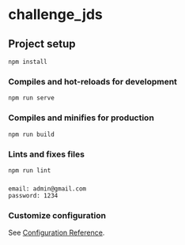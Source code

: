 # challenge_jds


## Project setup
```
npm install
```

### Compiles and hot-reloads for development
```
npm run serve
```

### Compiles and minifies for production
```
npm run build
```

### Lints and fixes files
```
npm run lint
```

### 
```
email: admin@gmail.com
password: 1234
```

### Customize configuration
See [Configuration Reference](https://cli.vuejs.org/config/).
